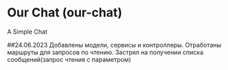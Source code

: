# Our Chat (our-chat)

A Simple Chat

##24.06.2023
Добавлены модели, сервисы и контроллеры. Отработаны маршруты для запросов по чтению.
Застрял на получении списка сообщений(запрос чтения с параметром)